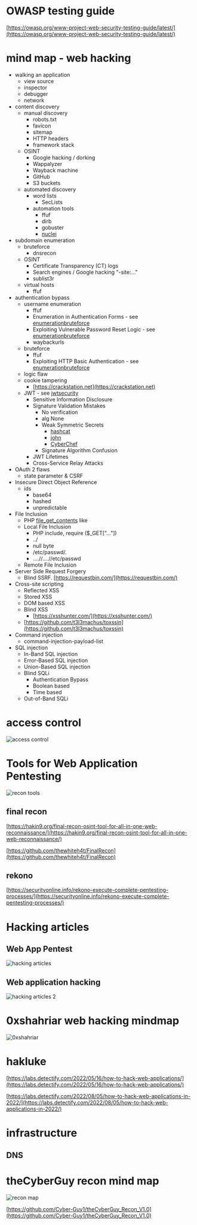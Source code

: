 
# OWASP testing guide

[https://owasp.org/www-project-web-security-testing-guide/latest/](https://owasp.org/www-project-web-security-testing-guide/latest/)

# mind map - web hacking

- walking an application
   - view source
   - inspector
   - debugger
   - network
- content discovery
   - manual discovery
      - robots.txt
      - favicon
      - sitemap
      - HTTP headers
      - framework stack
   - OSINT
     - Google hacking / dorking
     - Wappalyzer
     - Wayback machine
     - GitHub
     - S3 buckets
   - automated discovery
     - word lists
       - SecLists
     - automation tools
       - ffuf
       - dirb
       - gobuster
       - [nuclei](https://nuclei.projectdiscovery.io/nuclei/get-started/)
- subdomain enumeration
   - bruteforce
     - dnsrecon
   - OSINT
     - Certificate Transparency (CT) logs
     - Search engines / Google hacking "-site:..."
     - sublist3r
   - virtual hosts
     - ffuf
- authentication bypass
   - username enumeration
     - ffuf
     - Enumeration in Authentication Forms - see [enumerationbruteforce](https://tryhackme.com/room/enumerationbruteforce)
     - Exploiting Vulnerable Password Reset Logic - see [enumerationbruteforce](https://tryhackme.com/room/enumerationbruteforce)
     - waybackurls
   - bruteforce
     - ffuf
     - Exploiting HTTP Basic Authentication - see [enumerationbruteforce](https://tryhackme.com/room/enumerationbruteforce)
   - logic flaw
   - cookie tampering
     - [https://crackstation.net](https://crackstation.net)
   - JWT - see [jwtsecurity](https://tryhackme.com/room/jwtsecurity)
     - Sensitive Information Disclosure
     - Signature Validation Mistakes
       - No verification
       - alg None
       - Weak Symmetric Secrets
         - [hashcat](https://hashcat.net/hashcat/)
         - [john](https://www.openwall.com/john/)
         - [CyberChef](https://gchq.github.io/CyberChef/)
       - Signature Algorithm Confusion
     - JWT Lifetimes
     - Cross-Service Relay Attacks
- OAuth 2 flaws
   - state parameter & CSRF
- Insecure Direct Object Reference
   - ids
     - base64
     - hashed
     - unpredictable
- File Inclusion
   - PHP [file_get_contents](https://www.php.net/manual/fr/function.file-get-contents.php) like
   - Local File Inclusion
     - PHP include, require ($_GET["..."])
     - ../
     - null byte
     - /etc/passwd/.
     - ....//....//etc/passwd
   - Remote File Inclusion
- Server Side Request Forgery
   - Blind SSRF. [https://requestbin.com/](https://requestbin.com/)
- Cross-site scripting
   - Reflected XSS
   - Stored XSS
   - DOM based XSS
   - Blind XSS
     - [https://xsshunter.com/](https://xsshunter.com/)
   - [https://github.com/t3l3machus/toxssin](https://github.com/t3l3machus/toxssin)
- Command injection
   - command-injection-payload-list
- SQL injection
   - In-Band SQL injection
   - Error-Based SQL injection
   - Union-Based SQL injection
   - Blind SQLi
     - Authentication Bypass
     - Boolean based
     - Time based
   - Out-of-Band SQLi  

# access control

![access control](./Access-Control-vaulnerabilites.png?raw=true)

# Tools for Web Application Pentesting

![recon tools](./recon_tools.jpg?raw=true)

## final recon

[https://hakin9.org/final-recon-osint-tool-for-all-in-one-web-reconnaissance/](https://hakin9.org/final-recon-osint-tool-for-all-in-one-web-reconnaissance/)

[https://github.com/thewhiteh4t/FinalRecon](https://github.com/thewhiteh4t/FinalRecon)

## rekono

[https://securityonline.info/rekono-execute-complete-pentesting-processes/](https://securityonline.info/rekono-execute-complete-pentesting-processes/)

# Hacking articles 

## Web App Pentest

![hacking articles](./hacking-articles-mindmap.png?raw=true)

## Web application hacking

![hacking articles 2](./hacking-articles-webapp-hacking.png?raw=true)

# 0xshahriar web hacking mindmap

![0xshahriar](./Pentesting_Mind_Map_0xshahriar.png?raw=true)

# hakluke

[https://labs.detectify.com/2022/05/16/how-to-hack-web-applications/](https://labs.detectify.com/2022/05/16/how-to-hack-web-applications/)

[https://labs.detectify.com/2022/08/05/how-to-hack-web-applications-in-2022/](https://labs.detectify.com/2022/08/05/how-to-hack-web-applications-in-2022/)

# infrastructure

## DNS



# theCyberGuy recon mind map

![recon map](./theCyberGuy_Recon_V1.0.png?raw=true)

[https://github.com/Cyber-Guy1/theCyberGuy_Recon_V1.0](https://github.com/Cyber-Guy1/theCyberGuy_Recon_V1.0)
